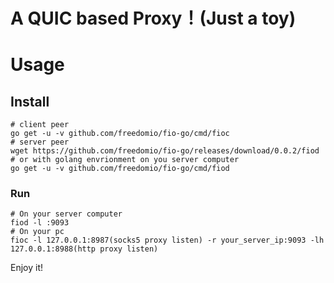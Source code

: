 # A QUIC based Proxy！(Just a toy)

# Usage

## Install

```
# client peer
go get -u -v github.com/freedomio/fio-go/cmd/fioc 
# server peer
wget https://github.com/freedomio/fio-go/releases/download/0.0.2/fiod
# or with golang envrionment on you server computer
go get -u -v github.com/freedomio/fio-go/cmd/fiod
```

### Run

```
# On your server computer
fiod -l :9093
# On your pc
fioc -l 127.0.0.1:8987(socks5 proxy listen) -r your_server_ip:9093 -lh 127.0.0.1:8988(http proxy listen)
```

Enjoy it!